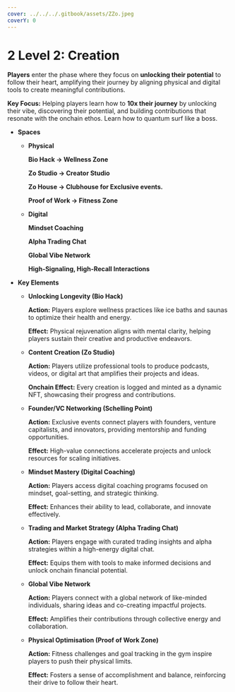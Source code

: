 ```yaml
---
cover: ../../../.gitbook/assets/ZZo.jpeg
coverY: 0
---
```


# 2️ Level 2: Creation

**Players** enter the phase where they focus on **unlocking their potential** to follow their heart, amplifying their journey by aligning physical and digital tools to create meaningful contributions.

**Key Focus:** Helping players learn how to **10x their journey** by unlocking their vibe, discovering their potential, and building contributions that resonate with the onchain ethos. Learn how to quantum surf like a boss.

* **Spaces**
  *   **Physical**

      **Bio Hack → Wellness Zone**

      **Zo Studio → Creator Studio**

      **Zo House → Clubhouse for Exclusive events.**

      **Proof of Work → Fitness Zone**
  *   **Digital**

      **Mindset Coaching**

      **Alpha Trading Chat**

      **Global Vibe Network**

      **High-Signaling, High-Recall Interactions**
* **Key Elements**
  *   **Unlocking Longevity (Bio Hack)**

      **Action:** Players explore wellness practices like ice baths and saunas to optimize their health and energy.

      **Effect:** Physical rejuvenation aligns with mental clarity, helping players sustain their creative and productive endeavors.
  *   **Content Creation (Zo Studio)**

      **Action:** Players utilize professional tools to produce podcasts, videos, or digital art that amplifies their projects and ideas.

      **Onchain Effect:** Every creation is logged and minted as a dynamic NFT, showcasing their progress and contributions.
  *   **Founder/VC Networking (Schelling Point)**

      **Action:** Exclusive events connect players with founders, venture capitalists, and innovators, providing mentorship and funding opportunities.

      **Effect:** High-value connections accelerate projects and unlock resources for scaling initiatives.
  *   **Mindset Mastery (Digital Coaching)**

      **Action:** Players access digital coaching programs focused on mindset, goal-setting, and strategic thinking.

      **Effect:** Enhances their ability to lead, collaborate, and innovate effectively.
  *   **Trading and Market Strategy (Alpha Trading Chat)**

      **Action:** Players engage with curated trading insights and alpha strategies within a high-energy digital chat.

      **Effect:** Equips them with tools to make informed decisions and unlock onchain financial potential.
  *   **Global Vibe Network**

      **Action:** Players connect with a global network of like-minded individuals, sharing ideas and co-creating impactful projects.

      **Effect:** Amplifies their contributions through collective energy and collaboration.
  *   **Physical Optimisation (Proof of Work Zone)**

      **Action:** Fitness challenges and goal tracking in the gym inspire players to push their physical limits.

      **Effect:** Fosters a sense of accomplishment and balance, reinforcing their drive to follow their heart.

